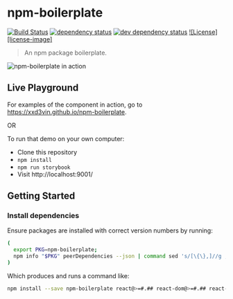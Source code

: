 # npm-boilerplate

[![Build Status][travis-svg]][travis-url]
[![dependency status][deps-svg]][deps-url]
[![dev dependency status][dev-deps-svg]][dev-deps-url]
[![License][license-image]][license-url]

> An npm package boilerplate.

![npm-boilerplate in action](https://raw.githubusercontent.com/xxd3vin/airbnb-npm-boilerplate/master/airbnb-npm-boilerplate-demo.gif)

## Live Playground

For examples of the component in action, go to https://xxd3vin.github.io/npm-boilerplate.

OR

To run that demo on your own computer:
* Clone this repository
* `npm install`
* `npm run storybook`
* Visit http://localhost:9001/

## Getting Started
### Install dependencies
Ensure packages are installed with correct version numbers by running:
  ```sh
  (
    export PKG=npm-boilerplate;
    npm info "$PKG" peerDependencies --json | command sed 's/[\{\},]//g ; s/: /@/g; s/ *//g' | xargs npm install --save "$PKG"
  )
  ```

  Which produces and runs a command like:

  ```sh
  npm install --save npm-boilerplate react@>=#.## react-dom@>=#.## react-addons-shallow-compare@>=#.##
  ```

[travis-svg]: https://travis-ci.org/xxd3vin/npm-boilerplate.svg
[travis-url]: https://travis-ci.org/xxd3vin/npm-boilerplate
[deps-svg]: https://david-dm.org/xxd3vin/npm-boilerplate.svg
[deps-url]: https://david-dm.org/xxd3vin/npm-boilerplate
[dev-deps-svg]: https://david-dm.org/xxd3vin/npm-boilerplate/dev-status.svg
[dev-deps-url]: https://david-dm.org/xxd3vin/npm-boilerplate#info=devDependencies
[license-url]: LICENSE
